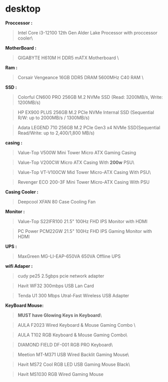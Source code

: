 # desktop

**Proccessor :** 
 >Intel Core i3-12100 12th Gen Alder Lake Processor with proccessor cooler\

**MotherBoard :** 
 > GIGABYTE H610M H DDR5 mATX Motherboard \

**Ram :**
 > Corsair Vengeance 16GB DDR5 DRAM 5600MHz C40 RAM \

**SSD :** 
 >Colorful CN600 PRO 256GB M.2 NVMe SSD (Read: 3200MB/s, Write: 1200MB/s)
 
 >HP EX900 PLUS 256GB M.2 PCIe NVMe Internal SSD (Sequential R/W: up to 2000MB/s / 1300MB/s)

 >Adata LEGEND 710 256GB M.2 PCIe Gen3 x4 NVMe SSD(Sequential Read/Write: up to 2,400/1,800 MB/s)

**casing :**
 >Value-Top V500W Mini Tower Micro ATX Gaming Casing

 >Value-Top V200CW Micro ATX Casing With **200w** PSU\

 >Value-Top VT-V100CW Mid Tower Micro-ATX Casing With PSU\

 >Revenger ECO 200-3F Mini Tower Micro-ATX Casing With PSU

**Casing Cooler :** 
 >Deepcool XFAN 80 Case Cooling Fan


**Monitor :**
 > Value-Top S22IFR100 21.5" 100Hz FHD IPS Monitor with HDMI

 > PC Power PCM22GW 21.5" 100Hz FHD IPS Gaming Monitor with HDMI

**UPS :**
 >MaxGreen MG-LI-EAP-650VA 650VA Offline UPS
  
**wifi Adaper :**
 >cudy pe25 2.5gbps pcie network adapter

 >Havit WF32 300mbps USB Lan Card

 >Tenda U1 300 Mbps Utral-Fast Wireless USB Adapter

**KeyBoard Mouse:**
 >**MUST have Glowing Keys in Keyboard**\

 > AULA F2023 Wired Keyboard & Mouse Gaming Combo \

 > AULA T102 RGB Keyboard & Mouse Gaming Combo\

 >DIAMOND FIELD DF-001 RGB PRO Keyboard\

 >Meetion MT-M371 USB Wired Backlit Gaming Mouse\

 >Havit MS72 Cool RGB LED USB Gaming Mouse Black\

 >Havit MS1030 RGB Wired Gaming Mouse

